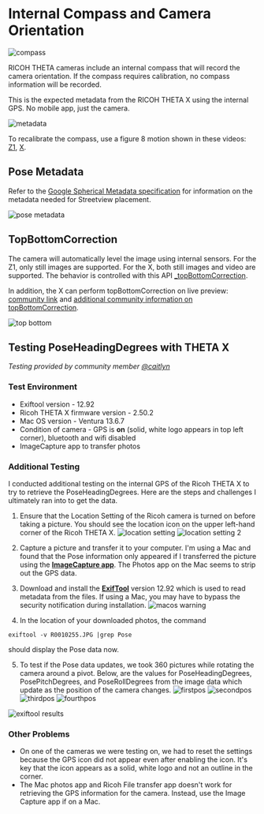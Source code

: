# Internal Compass and Camera Orientation

![compass](images/compass_orientation/compass.png)

RICOH THETA cameras include an internal compass that will record the camera orientation.
If the compass requires calibration, no compass information will be recorded.

This is the expected metadata from the RICOH THETA X using the internal GPS. No mobile app, just the camera.

![metadata](images/compass_orientation/metadata.jpg)

To recalibrate the compass, use a figure 8 motion shown in these videos: [Z1](https://youtu.be/Q9e7FoWYRY8),
[X](https://youtu.be/6UX2QBLjZbE).

## Pose Metadata

Refer to the [Google Spherical Metadata specification](https://developers.google.com/streetview/spherical-metadata)
for information on the metadata needed for Streetview
placement.

![pose metadata](images/compass_orientation/pose_metadata2.png)

## TopBottomCorrection

The camera will automatically level the image using internal sensors.
For the Z1, only still images are supported.  For the X, both still images and video are supported.
The behavior is controlled with this API
[_topBottomCorrection](https://github.com/ricohapi/theta-api-specs/blob/main/theta-web-api-v2.1/options/_top_bottom_correction.md).

In addition, the X can perform topBottomCorrection on live preview: [community link](https://community.theta360.guide/t/is-it-possible-to-get-ricoh-camera-orientation-from-live-preview/9510/6?u=craig) and [additional community information on topBottomCorrection](https://community.theta360.guide/t/ricoh-theta-disable-auto-level-topbottomcorrection-for-interval-shooting/9338?u=craig).

![top bottom](images/compass_orientation/top_bottom.png)

## Testing PoseHeadingDegrees with THETA X

_Testing provided by community member [@caitlyn](https://community.theta360.guide/u/caitlyn/summary)_

### Test Environment

* Exiftool version - 12.92
* Ricoh THETA X firmware version - 2.50.2
* Mac OS version - Ventura 13.6.7
* Condition of camera - GPS is **on** (solid, white logo appears in top left corner), bluetooth and wifi disabled
* ImageCapture app to transfer photos

### Additional Testing

I conducted additional testing on the internal GPS of the Ricoh THETA X to try to retrieve the PoseHeadingDegrees. Here are the steps and challenges I ultimately ran into to get the data.

1) Ensure that the Location Setting of the Ricoh camera is turned on before taking a picture. You should see the location icon on the upper left-hand corner of the Ricoh THETA X.
![location setting](images/compass_orientation/location-setting.jpg)
![location setting 2](images/compass_orientation/location-setting2.jpg)

2) Capture a picture and transfer it to your computer. I'm using a Mac and found that the Pose information only appeared if I transferred the picture using the **[ImageCapture app](https://support.apple.com/guide/image-capture/transfer-images-imgcp1003/mac)**. The Photos app on the Mac seems to strip out the GPS data.

3) Download and install the **[ExifTool](https://exiftool.org/install.html)** version 12.92 which is used to read metadata from the files. If using a Mac, you may have to bypass the security notification during installation.
![macos warning](images/compass_orientation/macos-warning.png)

4) In the location of your downloaded photos, the command

`exiftool -v R0010255.JPG |grep Pose`

should display the Pose data now.

5) To test if the Pose data updates, we took 360 pictures while rotating the camera around a pivot. Below, are the values for PoseHeadingDegrees, PosePitchDegrees, and PoseRollDegrees from the image data which update as the position of the camera changes.
![firstpos](images/compass_orientation/firstpos.jpg)
![secondpos](images/compass_orientation/secondpos.jpg)
![thirdpos](images/compass_orientation/thirdpos.jpg)
![fourthpos](images/compass_orientation/fourthpos.jpg)

![exiftool results](images/compass_orientation/exiftool-results.png)

### Other Problems

* On one of the cameras we were testing on, we had to reset the settings because the GPS icon did not appear even after enabling the icon. It's key that the icon appears as a solid, white logo and not an outline in the corner.
* The Mac photos app and Ricoh File transfer app doesn't work for retrieving the GPS information for the camera. Instead, use the Image Capture app if on a Mac.
